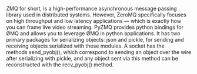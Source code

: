 ZMQ for short, is a high-performance asynchronous message passing library used in distributed systems.
However, ZeroMQ specifically focuses on high throughput and low latency applications — which is exactly how you can frame live video streaming.
PyZMQ provides python bindings for ØMQ and allows you to leverage ØMQ in python applications. It has two primary packages for serializing objects: json and pickle, for sending and receiving objects serialized with these modules. A socket has the methods send_pyobj(), which correspond to sending an object over the wire after serializing with pickle, and any object sent via this method can be reconstructed with the recv_pyobj() method.
